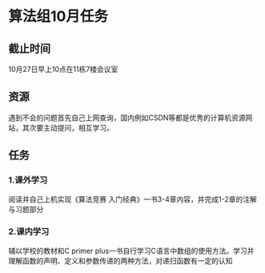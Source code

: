 # 算法组10月任务
## 截止时间
10月27日早上10点在11栋7楼会议室
## 资源
遇到不会的问题首先自己上网查询，国内例如CSDN等都是优秀的计算机资源网站，其次要主动提问，相互学习。
## 任务
### 1.课外学习
阅读并自己上机实现《算法竞赛 入门经典》一书3-4章内容，并完成1-2章的注解与习题部分

### 2.课内学习
辅以学校的教材和C primer plus一书自行学习C语言中数组的使用方法。学习并理解函数的声明、定义和参数传递的两种方法，对递归函数有一定的认知
